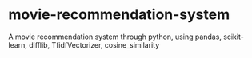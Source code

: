 # movie-recommendation-system
 A movie recommendation system through python, using pandas, scikit-learn, difflib, TfidfVectorizer, cosine_similarity
